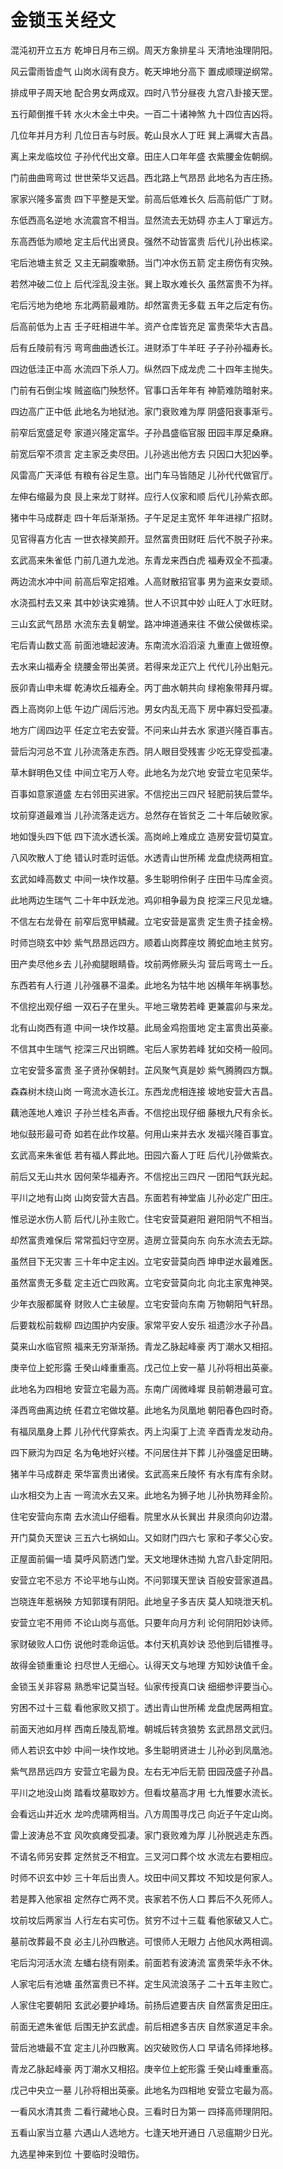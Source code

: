 # 金锁玉关经文

混沌初开立五方 乾坤日月布三纲。周天方象排星斗 天清地浊理阴阳。

风云雷雨皆虚气 山岗水阔有良方。乾天坤地分高下 置成顺理逆纲常。

排成甲子周天地 配合男女两成双。四时八节分昼夜 九宫八卦接天罡。

五行颠倒推千转 水火木金土中央。一百二十诸神煞 九十四位吉凶将。

几位年并月方利 几位日吉与时辰。乾山艮水人丁旺 巽上满墀大吉昌。

离上来龙临坟位 子孙代代出文章。田庄人口年年盛 衣紫腰金佐朝纲。

门前曲曲弯弯过 世世荣华又远昌。西北路上气昂昂 此地名为吉庄扬。

家家兴隆多富贵 四下平整是天堂。前高后低难长久 后高前低广丁财。

东低西高名逆地 水流震宫不相当。显然流去无妨碍 亦主人丁窜远方。

东高西低为顺地 定主后代出贤良。强然不动皆富贵 后代儿孙出栋梁。

宅后池塘主贫乏 又主无嗣腹嗽肠。当门冲水伤五箭 定主痨伤有灾殃。

若然冲破二位上 后代淫乱没主张。巽上取水难长久 虽然富贵不为祥。

宅后污地为绝地 东北两箭最难防。却然富贵无多载 五年之后定有伤。

后高前低为上吉 壬子旺相进牛羊。资产仓库皆充足 富贵荣华大吉昌。

后有丘陵前有污 弯弯曲曲透长江。进财添丁牛羊旺 子子孙孙福寿长。

四边低洼正中高 水流四下杀人刀。纵然四下成龙虎 二十四年主抛失。

门前有石倒尘埃 贼盗临门殃愁怀。官事口舌年年有 神箭难防暗射来。

四边高广正中低 此地名为地狱池。家门衰败难为厚 阴盛阳衰事渐亏。

前窄后宽盛足夸 家道兴隆定富华。子孙昌盛临官服 田园丰厚足桑麻。

前宽后窄不须言 定主家乏卖尽田。儿孙逃出他方去 只因口大犯凶拳。

风雷高广天泽低 有粮有谷足生意。出门车马皆随足 儿孙代代做官厅。

左伸右缩最为良 艮上来龙丁财祥。应行人仪家和顺 后代儿孙紫衣郎。

猪中牛马成群走 四十年后渐渐扬。子午足足主宽怀 年年进禄广招财。

见官得喜方化吉 一世衣禄笑颜开。显然富贵田财旺 后代不脱子孙来。

玄武高来朱雀低 门前几道九龙池。东青龙来西白虎 福寿双全不孤凄。

两边流水冲中间 前高后窄定招难。人高财散招官事 男为盗来女耍顽。

水浇孤村去又来 其中妙诀实难猜。世人不识其中妙 山旺人丁水旺财。

三山玄武气昂昂 水流东去复朝堂。路冲坤道通来往 不做公侯做栋梁。

宅后青山数丈高 前面池塘起波涛。东南流水滔滔滚 九重直上做班僚。

去水来山福寿全 绕腰金带出美贤。若得来龙正穴上 代代儿孙出魁元。

辰卯青山申未墀 乾涛坎丘福寿全。丙丁曲水朝共向 绿袍象带拜丹墀。

酉上高岗卯上低 午边广阔后污池。男女内乱无高下 房中寡妇受孤凄。

地方广阔四边平 任定立宅去安营。不问来山并去水 家道兴隆百事吉。

营后沟河总不宜 儿孙流落走东西。阴人眼目受残害 少吃无穿受孤凄。

草木鲜明色又佳 中间立宅万人夸。此地名为龙穴地 安营立宅见荣华。

百事如意家道盛 左右邻田买进家。不信挖出三四尺 轻肥前狭后萱华。

坟前穿道最难当 儿孙流落走远方。总然存在皆贫乏 二十年后破败家。

地如馒头四下低 四下流水透长溪。高岗岭上难成立 造房安营切莫宜。

八风吹散人丁绝 错认时乖时运低。水透青山世所稀 龙盘虎绕两相宜。

玄武如峰高数丈 中间一块作坟墓。多生聪明伶俐子 庄田牛马库金资。

此地两边生瑞气 二十年中跃龙池。鸡卯相争最为良 挖深三尺见龙塘。

不信左右龙骨在 前窄后宽甲鳞藏。立宅安营是富贵 定生贵子挂金榜。

时师岂晓玄中妙 紫气昂昂远四方。顺着山岗葬座坟 腾蛇血地主贫穷。

田产卖尽他乡去 儿孙痴腿眼睛昏。坟前两修厥头沟 营后弯弯土一丘。

东西若有人行道 儿孙强暴不温柔。此地名为牯牛地 凶横年年祸事愁。

不信挖出观仔细 一双石子在里头。平地三墩势若峰 更兼震卯与来龙。

北有山岗西有道 中间一块作坟墓。此局金鸡抱蛋地 定主富贵出英豪。

不信其中生瑞气 挖深三尺出铜瞧。宅后人家势若峰 犹如交椅一般同。

立宅安营多富贵 圣子贤孙保朝封。芷风聚气真是妙 紫气腾腾四方飘。

森森树木绕山岗 一弯流水造长江。东西龙虎相连接 坡地安营大吉昌。

藕池莲地人难识 子孙兰桂名声香。不信挖出现仔细 藤根九尺有余长。

地似鼓形最可奇 如若在此作坟墓。何用山来并去水 发福兴隆百事宜。

玄武高来朱雀低 若有福人葬此地。田园六畜人丁旺 后代儿孙做紫衣。

前后又无山共水 因何荣华福寿齐。不信挖出三四尺 一团阳气跃光起。

平川之地有山岗 山岗安营大吉昌。东面若有神堂庙 儿孙必定广田庄。

惟忌逆水伤人箭 后代儿孙主败亡。住宅安营莫避阳 避阳阴气不相当。

却然富贵难保后 常常孤妇守空房。造房立营莫向东 向东水流去无踪。

虽然目下无灾害 三十年中定主凶。立宅安营莫向西 坤申逆水最难医。

虽然富贵无多载 定主近亡四败离。立宅安营莫向北 向北主家鬼神哭。

少年衣服都属脊 财败人亡主破屋。立宅安营向东南 万物朝阳气轩昂。

后要栽松前栽柳 四边围护内安康。家常平安人安乐 祖遗沙水子孙昌。

莫来山水临官照 福来无穷渐渐扬。青龙乙脉起峰豪 丙丁潮水又相招。

庚辛位上蛇形露 壬癸山峰重重高。戊己位上安一墓 儿孙将相出英豪。

此地名为四相地 安营立宅最为高。东南广阔微峰墀 艮前朝港最可宜。

泽西弯曲离边统 任君立宅做坟墓。此地名为凤凰地 朝阳春色四时奇。

有福凤凰身上葬 儿孙代代穿紫衣。丙上沟渠丁上流 辛酉青龙发动舟。

四下厥沟为四足 名为龟地好兴楼。不问居住并下葬 儿孙强盛足田畴。

猪羊牛马成群走 荣华富贵出诸侯。玄武高来丘陵怀 有水有库有余财。

山水相交为上吉 一弯流水去又来。此地名为狮子地 儿孙执笏拜金阶。

住宅安营向东南 去水流山仔细看。院里水从长巽出 井泉须向卯边潜。

开门莫负天罡诀 三五六七祸如山。又如财门四六七 家和子孝父心安。

正屋面前偏一墙 莫呼风箭透门堂。天文地理休违拗 九宫八卦定阴阳。

安营立宅不忌方 不论平地与山岗。不问郭璞天罡诀 百般安营家道昌。

岂晓连年惹祸殃 方知郭璞有阴阳。此地皇子多吉庆 莫人知晓泄天机。

安营立宅不用师 不论山岗与高低。只要年向月方利 论何阴阳妙诀师。

家财破败人口伤 说他时乖命运低。本付天机真妙诀 恐他到后错推寻。

故得金锁重重论 扫尽世人无细心。认得天文与地理 方知妙诀值千金。

金锁玉关非容易 熟悉牢记莫当轻。仙家传授真口诀 细细参评要当心。

穷困不过十三载 看他家败又损丁。透出青山世所稀 龙盘虎居两相宜。

前面天池如月样 西南丘陵乱箭堆。朝城后转贪狼势 玄武昂昂文武归。

师人若识玄中妙 中间一块作坟地。多生聪明贤进士 儿孙必到凤凰池。

紫气昂昂远四方 安营立宅最为良。左右无冲后无箭 田园茂盛子孙昌。

平川之地没山岗 踏看坟墓取妙方。但看坟墓高才用 七九惟要水流长。

会看远山并近水 龙吟虎啸两相当。八方周围寻戊己 向近子午定山岗。

雷上波涛总不宜 风吹疯瘫受孤凄。家门衰败难为厚 儿孙脱逃走东西。

不请名师另安葬 定然贫乏不相宜。三叉河口葬个坟 水流左右要相应。

时师不识玄中妙 三十年后出贵人。坟田中间又葬坟 不知坟是何家人。

若是葬入他家祖 定然存亡两不灵。丧家若不伤人口 葬后不久死师人。

坟前坟后两家当 人行左右实可伤。贫穷不过十三载 看他家破又人亡。

墓前改葬最不良 必主儿孙四散逃。可恨师人无眼力 占他风水两相调。

宅后沟河活水流 左蟠右绕有刚柔。前面若有波涛流 富贵荣华永不休。

人家宅后有池塘 虽然富贵已不祥。定生风流浪荡子 二十五年主败亡。

人家住宅要朝阳 玄武必要护峰场。前扬后遮要吉庆 自然富贵足田庄。

前面无遮朱雀低 后围无护玄武虚。前后相遮多吉庆 自然家道足丰余。

营后池塘最不宜 定主儿孙四散离。凶灾破败伤人口 早请名师择地移。

青龙乙脉起峰豪 丙丁潮水又相招。庚辛位上蛇形露 壬癸山峰重重高。

戊己中央立一墓 儿孙将相出英豪。此地名为四相地 安营立宅最为高。

一看风水清其贵 二看行藏地心良。三看时日为第一 四择高师理阴阳。

五看山家当立墓 六遇山人选地方。七逢天地开通日 八忌瘟期少日光。

九选星神来到位 十要临时没暗伤。
